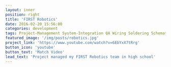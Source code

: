 ```yaml
---
layout: inner
position: right
title: 'FIRST Robotics'
date: 2016-02-20 15:56:00
categories: development
tags: Project-Management System-Integration QA Wiring Soldering Schematics
featured_image: '/img/posts/robotics.jpg'
project_link: 'https://www.youtube.com/watch?v=6EbYxX7tRrg'
button_icon: 'youtube'
button_text: 'Match Video'
lead_text: 'Project managed my FIRST Robotics team in high school'
---
```


